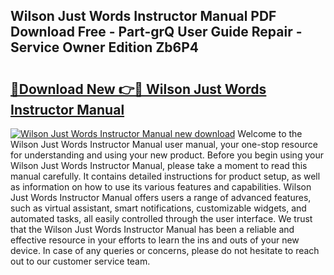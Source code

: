 ## Wilson Just Words Instructor Manual PDF Download Free - Part-grQ User Guide Repair - Service Owner Edition Zb6P4

# <h2><a href="http://bc57130.oget.top/?id=Wilson+Just+Words+Instructor+Manual">🔗Download New 👉🔴 Wilson Just Words Instructor Manual</a></h2>

[![Wilson Just Words Instructor Manual new download](https://i.imgur.com/5g1atiW.png)](http://bc57130.oget.top/?id=Wilson+Just+Words+Instructor+Manual)
Welcome to the Wilson Just Words Instructor Manual user manual, your one-stop resource for understanding and using your new product. Before you begin using your Wilson Just Words Instructor Manual, please take a moment to read this manual carefully. It contains detailed instructions for product setup, as well as information on how to use its various features and capabilities. Wilson Just Words Instructor Manual offers users a range of advanced features, such as virtual assistant, smart notifications, customizable widgets, and automated tasks, all easily controlled through the user interface. We trust that the Wilson Just Words Instructor Manual has been a reliable and effective resource in your efforts to learn the ins and outs of your new device. In case of any queries or concerns, please do not hesitate to reach out to our customer service team.
